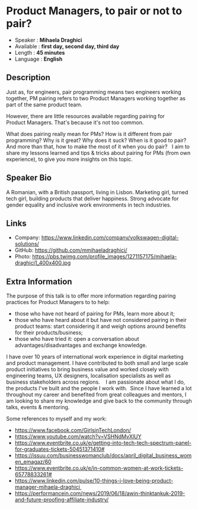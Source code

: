 Product Managers, to pair or not to pair?
=================================================

* Speaker   : **Mihaela Draghici**
* Available : **first day, second day, third day**
* Length    : **45 minutes**
* Language  : **English**

Description
-----------

Just as, for engineers, pair programming means two engineers working together, PM pairing refers to two Product Managers working together as part of the same product team. 

However, there are little resources available regarding pairing for Product Managers. That's because it's not too common.

What does pairing really mean for PMs? How is it different from pair programming? Why is it great? Why does it suck? When is it good to pair? And more than that, how to make the most of it when you do pair?
 
I aim to share my lessons learned and tips & tricks about pairing for PMs (from own experience), to give you more insights on this topic.

Speaker Bio
-----------

A Romanian, with a British passport, living in Lisbon. Marketing girl, turned tech girl, building products that deliver happiness. Strong advocate for gender equality and inclusive work environments in tech industries.

Links
-----

* Company: https://www.linkedin.com/company/volkswagen-digital-solutions/
* GitHub: https://github.com/mmihaeladraghici/
* Photo: https://pbs.twimg.com/profile_images/1271157175/mihaela-draghici1_400x400.jpg

Extra Information
-----------------

The purpose of this talk is to offer more information regarding pairing practices for Product Managers to to help:
* those who have not heard of pairing for PMs, learn more about it; 
* those who have heard about it but have not considered pairing in their product teams: start considering it and weigh options around benefits for their products/business;
* those who have tried it: open a conversation about advantages/disadvantages and exchange knowledge.

I have over 10 years of international work experience in digital marketing and product management. I have contributed to both small and large scale product initiatives to bring business value and worked closely with engineering teams, UX designers, localisation specialists as well as business stakeholders across regions.   
I am passionate about what I do, the products I've built and the people I work with. 
Since I have learned a lot throughout my career and benefited from great colleagues and mentors, I am looking to share my knowledge and give back to the community through talks, events & mentoring.

Some references to myself and my work: 
 
* https://www.facebook.com/GirlsinTechLondon/
* https://www.youtube.com/watch?v=VSHNdMvXlUY  
* https://www.eventbrite.co.uk/e/getting-into-tech-tech-spectrum-panel-for-graduates-tickets-50451371410# 
* https://issuu.com/businesswomanclub/docs/april_digital_business_women_emagaz/60 
* https://www.eventbrite.co.uk/e/in-common-women-at-work-tickets-65778833261# 
* https://www.linkedin.com/pulse/10-things-i-love-being-product-manager-mihaela-draghici 
* https://performancein.com/news/2019/06/18/awin-thinktankuk-2019-and-future-proofing-affiliate-industry/
